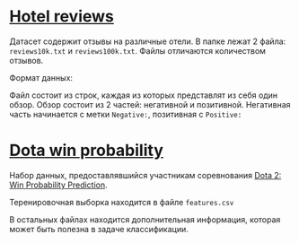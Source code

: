 # [Hotel reviews](./hotel%20reviews)

Датасет содержит отзывы на различные отели. В папке лежат 2 файла: `reviews10k.txt` и `reviews100k.txt`. 
Файлы отличаются количеством отзывов.

Формат данных:

Файл состоит из строк, каждая из которых представлят из себя один обзор. 
Обзор состоит из 2 частей: негативной и позитивной. Негативная часть начинается с метки `Negative:`, позитивная с `Positive:`

# [Dota win probability](./dota%20win%20probability)

Набор данных, предоставлявшийся участникам соревнования [Dota 2: Win Probability Prediction](https://inclass.kaggle.com/c/dota-2-win-probability-prediction).

Теренировочная выборка находится в файле `features.csv`

В остальных файлах находится дополнительная информация, которая может быть полезна в задаче классификации.
